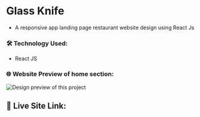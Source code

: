 # Glass Knife
- A responsive app landing page restaurant website design using React Js
### 🛠️ Technology Used:
- React JS

### 🌐 Website Preview of home section:
![Design preview of this project](https://i.imgur.com/fIRv9cA.png)

## 🔗 Live Site Link: